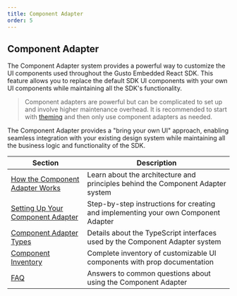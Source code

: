 ```yaml
---
title: Component Adapter
order: 5
---
```


## Component Adapter

The Component Adapter system provides a powerful way to customize the UI components used throughout the Gusto Embedded React SDK. This feature allows you to replace the default SDK UI components with your own UI components while maintaining all the SDK's functionality.

> Component adapters are powerful but can be complicated to set up and involve higher maintenance overhead. It is recommended to start with [theming](../theming/theming-guide.md) and then only use component adapters as needed.

The Component Adapter provides a "bring your own UI" approach, enabling seamless integration with your existing design system while maintaining all the business logic and functionality of the SDK.

| Section                                                                  | Description                                                                        |
| ------------------------------------------------------------------------ | ---------------------------------------------------------------------------------- |
| [How the Component Adapter Works](./how-the-component-adapter-works)     | Learn about the architecture and principles behind the Component Adapter system    |
| [Setting Up Your Component Adapter](./setting-up-your-component-adapter) | Step-by-step instructions for creating and implementing your own Component Adapter |
| [Component Adapter Types](./component-adapter-types)                     | Details about the TypeScript interfaces used by the Component Adapter system       |
| [Component Inventory](./component-inventory)                             | Complete inventory of customizable UI components with prop documentation           |
| [FAQ](./component-adapter-faq)                                           | Answers to common questions about using the Component Adapter                      |
